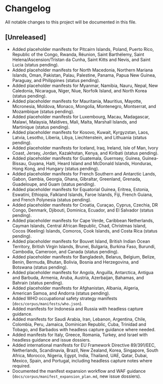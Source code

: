 # Changelog

All notable changes to this project will be documented in this file.

## [Unreleased]
- Added placeholder manifests for Pitcairn Islands, Poland, Puerto Rico, Republic of the Congo, Rwanda, Réunion, Saint Barthélemy, Saint Helena/Ascension/Tristan da Cunha, Saint Kitts and Nevis, and Saint Lucia (status pending).
- Added placeholder manifests for North Macedonia, Northern Mariana Islands, Oman, Pakistan, Palau, Palestine, Panama, Papua New Guinea, Paraguay, and Philippines (status pending).
- Added placeholder manifests for Myanmar, Namibia, Nauru, Nepal, New Caledonia, Nicaragua, Niger, Niue, Norfolk Island, and North Korea (status pending).
- Added placeholder manifests for Mauritania, Mauritius, Mayotte, Micronesia, Moldova, Monaco, Mongolia, Montenegro, Montserrat, and Mozambique (status pending).
- Added placeholder manifests for Luxembourg, Macau, Madagascar, Malawi, Malaysia, Maldives, Mali, Malta, Marshall Islands, and Martinique (status pending).
- Added placeholder manifests for Kosovo, Kuwait, Kyrgyzstan, Laos, Latvia, Lesotho, Liberia, Libya, Liechtenstein, and Lithuania (status pending).
- Added placeholder manifests for Iceland, Iraq, Ireland, Isle of Man, Ivory Coast, Jersey, Jordan, Kazakhstan, Kenya, and Kiribati (status pending).
- Added placeholder manifests for Guatemala, Guernsey, Guinea, Guinea-Bissau, Guyana, Haiti, Heard Island and McDonald Islands, Honduras, Hong Kong, and Hungary (status pending).
- Added placeholder manifests for French Southern and Antarctic Lands, Gabon, Gambia, Georgia, Ghana, Gibraltar, Greenland, Grenada, Guadeloupe, and Guam (status pending).
- Added placeholder manifests for Equatorial Guinea, Eritrea, Estonia, Eswatini, Ethiopia, Falkland Islands, Faroe Islands, Fiji, French Guiana, and French Polynesia (status pending).
- Added placeholder manifests for Croatia, Curaçao, Cyprus, Czechia, DR Congo, Denmark, Djibouti, Dominica, Ecuador, and El Salvador (status pending).
- Added placeholder manifests for Cape Verde, Caribbean Netherlands, Cayman Islands, Central African Republic, Chad, Christmas Island, Cocos (Keeling) Islands, Comoros, Cook Islands, and Costa Rica (status pending).
- Added placeholder manifests for Bouvet Island, British Indian Ocean Territory, British Virgin Islands, Brunei, Bulgaria, Burkina Faso, Burundi, Cambodia, Cameroon, and Canada (status pending).
- Added placeholder manifests for Bangladesh, Belarus, Belgium, Belize, Benin, Bermuda, Bhutan, Bolivia, Bosnia and Herzegovina, and Botswana (status pending).
- Added placeholder manifests for Angola, Anguilla, Antarctica, Antigua and Barbuda, Armenia, Aruba, Austria, Azerbaijan, Bahamas, and Bahrain (status pending).
- Added placeholder manifests for Afghanistan, Albania, Algeria, American Samoa, and Andorra (status pending).
- Added WHO occupational safety strategy manifests (`docs/corpus/manifests/who.json`).
- Added manifests for Indonesia and Russia with headless capture guidance.
- Added manifests for Saudi Arabia, Iran, Lebanon, Argentina, Chile, Colombia, Peru, Jamaica, Dominican Republic, Cuba, Trinidad and Tobago, and Barbados with headless capture guidance where needed.
- Added manifests for Italy, Greece, Romania, Turkey, and Israel with headless guidance and issue dossiers.
- Added international manifests for EU Framework Directive 89/391/EEC, Netherlands, Scandinavia, Brazil, New Zealand, Korea, Singapore, South Africa, Morocco, Nigeria, Egypt, India, Thailand, UAE, Qatar, Dubai, Mexico, Spain, and Portugal, including headless capture notes where required.
- Documented the manifest expansion workflow and WAF guidance (`docs/corpus/manifest_expansion_plan.md`, new issue dossiers).

